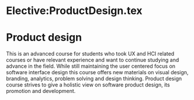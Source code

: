 






Elective:ProductDesign.tex
==========================






Product design
==============


This is an advanced course for students who took UX and HCI related courses or have relevant experience and want to continue studying and advance in the field. While still maintaining the user centered focus on software interface design this course offers new materials on visual design, branding, analytics, problem solving and design thinking. Product design course strives to give a holistic view on software product design, its promotion and development.











